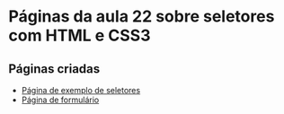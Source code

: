 # Páginas da aula 22 sobre seletores com HTML e CSS3

## Páginas criadas 

- [Página de exemplo de seletores](pagina1.html)
- [Página de formulário](./formulario.html)